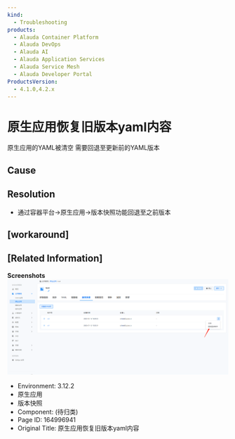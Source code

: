 ```yaml
---
kind:
  - Troubleshooting
products:
  - Alauda Container Platform
  - Alauda DevOps
  - Alauda AI
  - Alauda Application Services
  - Alauda Service Mesh
  - Alauda Developer Portal
ProductsVersion:
  - 4.1.0,4.2.x
---
```

<!-- A type of document that involves encountering a fault, diagnosing it, performing root cause analysis, and providing solutions. -->

# 原生应用恢复旧版本yaml内容

原生应用的YAML被清空 需要回退至更新前的YAML版本

## Cause

## Resolution
- 通过容器平台→原生应用→版本快照功能回退至之前版本

## [workaround]

## [Related Information]
**Screenshots**
![](assets/yuan-sheng-ying-yong-hui-fu-jiu-ban-ben-yamlnei-rong/image-2023-10-11_14-15-27.png)
- Environment: 3.12.2
- 原生应用
- 版本快照
- Component: (待归类)
- Page ID: 164996941
- Original Title: 原生应用恢复旧版本yaml内容
